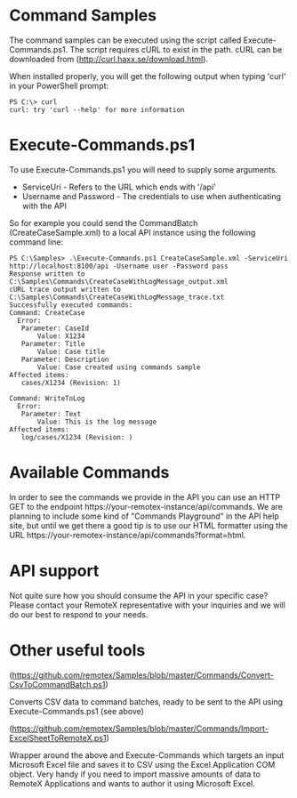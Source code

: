 Command Samples
===============

The command samples can be executed using the script called Execute-Commands.ps1.
The script requires cURL to exist in the path. cURL can be downloaded from (http://curl.haxx.se/download.html).

When installed properly, you will get the following output when typing 'curl'<Enter> in your PowerShell prompt:

    PS C:\> curl
    curl: try 'curl --help' for more information
   
Execute-Commands.ps1
====================

To use Execute-Commands.ps1 you will need to supply some arguments.
* ServiceUri - Refers to the URL which ends with '/api'
* Username and Password - The credentials to use when authenticating with the API

So for example you could send the CommandBatch (CreateCaseSample.xml) to a local API instance using the following command line:

    PS C:\Samples> .\Execute-Commands.ps1 CreateCaseSample.xml -ServiceUri http://localhost:8100/api -Username user -Password pass
    Response written to C:\Samples\Commands\CreateCaseWithLogMessage_output.xml
    cURL trace output written to C:\Samples\Commands\CreateCaseWithLogMessage_trace.txt
    Successfully executed commands:
    Command: CreateCase
      Error:
       Parameter: CaseId
           Value: X1234
       Parameter: Title
           Value: Case title
       Parameter: Description
           Value: Case created using commands sample
    Affected items:
       cases/X1234 (Revision: 1) 
       
    Command: WriteToLog
      Error:
       Parameter: Text
           Value: This is the log message
    Affected items:
       log/cases/X1234 (Revision: )


Available Commands
==================

In order to see the commands we provide in the API you can use an HTTP GET to the endpoint https://your-remotex-instance/api/commands.
We are planning to include some kind of "Commands Playground" in the API help site, but until we get there a good tip is to 
use our HTML formatter using the URL https://your-remotex-instance/api/commands?format=html.

API support
===========
Not quite sure how you should consume the API in your specific case? Please contact your RemoteX representative 
with your inquiries and we will do our best to respond to your needs.

Other useful tools
==================
(https://github.com/remotex/Samples/blob/master/Commands/Convert-CsvToCommandBatch.ps1)

Converts CSV data to command batches, ready to be sent to the API using Execute-Commands.ps1 (see above)

(https://github.com/remotex/Samples/blob/master/Commands/Import-ExcelSheetToRemoteX.ps1)

Wrapper around the above and Execute-Commands which targets an input Microsoft Excel file and saves it to CSV using 
the Excel.Application COM object. Very handy if you need to import massive amounts of data to RemoteX Applications
and wants to author it using Microsoft Excel.